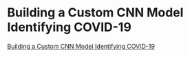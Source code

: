 # Building a Custom CNN Model Identifying COVID-19
[Building a Custom CNN Model Identifying COVID-19](https://aiwithcloud.com/2022/09/15/building_a_custom_cnn_model_identifying_covid_19/)